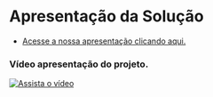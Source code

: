 # Apresentação da Solução

- [Acesse a nossa apresentação clicando aqui.](https://www.canva.com/design/DAFEoF3mK4k/bS6w27RG_uPC99uRZsGIzQ/view?utm_content=DAFEoF3mK4k&utm_campaign=designshare&utm_medium=link&utm_source=publishsharelink)

### Vídeo apresentação do projeto.

[![Assista o vídeo](../docs/img/Capa%20V%C3%ADdeo.png)](https://www.youtube.com/watch?v=8wfm1GBpVoI)


